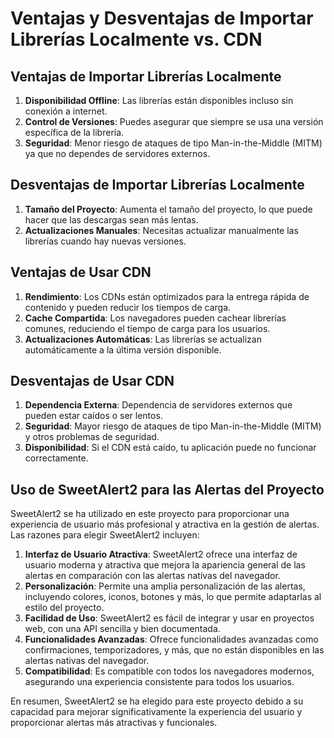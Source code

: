 # Ventajas y Desventajas de Importar Librerías Localmente vs. CDN

## Ventajas de Importar Librerías Localmente
1. **Disponibilidad Offline**: Las librerías están disponibles incluso sin conexión a internet.
2. **Control de Versiones**: Puedes asegurar que siempre se usa una versión específica de la librería.
3. **Seguridad**: Menor riesgo de ataques de tipo Man-in-the-Middle (MITM) ya que no dependes de servidores externos.

## Desventajas de Importar Librerías Localmente
1. **Tamaño del Proyecto**: Aumenta el tamaño del proyecto, lo que puede hacer que las descargas sean más lentas.
2. **Actualizaciones Manuales**: Necesitas actualizar manualmente las librerías cuando hay nuevas versiones.

## Ventajas de Usar CDN
1. **Rendimiento**: Los CDNs están optimizados para la entrega rápida de contenido y pueden reducir los tiempos de carga.
2. **Cache Compartida**: Los navegadores pueden cachear librerías comunes, reduciendo el tiempo de carga para los usuarios.
3. **Actualizaciones Automáticas**: Las librerías se actualizan automáticamente a la última versión disponible.

## Desventajas de Usar CDN
1. **Dependencia Externa**: Dependencia de servidores externos que pueden estar caídos o ser lentos.
2. **Seguridad**: Mayor riesgo de ataques de tipo Man-in-the-Middle (MITM) y otros problemas de seguridad.
3. **Disponibilidad**: Si el CDN está caído, tu aplicación puede no funcionar correctamente.

## Uso de SweetAlert2 para las Alertas del Proyecto

SweetAlert2 se ha utilizado en este proyecto para proporcionar una experiencia de usuario más profesional y atractiva en la gestión de alertas. Las razones para elegir SweetAlert2 incluyen:

1. **Interfaz de Usuario Atractiva**: SweetAlert2 ofrece una interfaz de usuario moderna y atractiva que mejora la apariencia general de las alertas en comparación con las alertas nativas del navegador.
2. **Personalización**: Permite una amplia personalización de las alertas, incluyendo colores, iconos, botones y más, lo que permite adaptarlas al estilo del proyecto.
3. **Facilidad de Uso**: SweetAlert2 es fácil de integrar y usar en proyectos web, con una API sencilla y bien documentada.
4. **Funcionalidades Avanzadas**: Ofrece funcionalidades avanzadas como confirmaciones, temporizadores, y más, que no están disponibles en las alertas nativas del navegador.
5. **Compatibilidad**: Es compatible con todos los navegadores modernos, asegurando una experiencia consistente para todos los usuarios.

En resumen, SweetAlert2 se ha elegido para este proyecto debido a su capacidad para mejorar significativamente la experiencia del usuario y proporcionar alertas más atractivas y funcionales.


